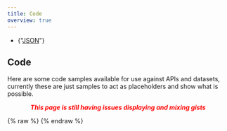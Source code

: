```yaml
---
title: Code
overview: true
---
```


<ul class="toolbar">
    <li>{"<a href="json/code.json" title="JSON" target="_blank">JSON</a>"}</li>
</ul>
<h2>Code</h2>
<p>Here are some code samples available for use against APIs and datasets, currently these are just samples to act as placeholders and show what is possible.</p>
<p align="center"><span style="color:#FF0000; font-size:14px; font-weight: bold:"><strong><i>This page is still having issues displaying and mixing gists</i></strong></span></p>
<!-- Begin List Code Samples -->
{% raw  %}
<script id="codeListingTemplate" type="text/template">
    <tr>
        <td width="25%" valign="top">
           <strong>{{Name}}</strong>&nbsp;({{Language}})&nbsp; - &nbsp;{{Description}}
        </td>

        <td width="75%" id="code-{{Code_ID}}">

        </td>
    </tr>
</script>
{% endraw %}

<div style="">
     <table id="codeListing" border="0" width="100%" align="left"></table>
</div>

<script type="text/javascript">
function listCode()
    {
    $.getJSON('json/code.json', function(data) {
        toggle = 0;
         $.each(data['Code'], function(key, val) {

            var template = $('#codeListingTemplate').html();
            var html = Mustache.to_html(template, val);
            $('#codeListing').append(html);

            });
        });
    }
listCode();

function addGists()
    {
    $.getJSON('json/code.json', function(data) {
        toggle = 0;
         $.each(data['Code'], function(key, val) {

            id = val['Code_ID'];
           // alert(id);
            gist = val['Gist'];

            html = "<script type='text/javascript' src='" + gist + "'></" + "script>";

            var container = document.getElementById('code-' + id);
            var injector = new Injector({container: container});

            injector.insert(html);

            });
        });
    }
addGists();
</script>
<!-- End List Code Simples -->
